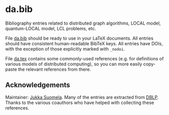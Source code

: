 # da.bib

Bibliography entries related to distributed graph algorithms, LOCAL model, quantum-LOCAL model, LCL problems, etc.

File [da.bib](da.bib) should be ready to use in your LaTeX documents. All entries should have consistent human-readable BibTeX keys. All entries have DOIs, with the exception of those explicitly marked with `_nodoi`.

File [da.tex](da.tex) contains some commonly-used references (e.g. for definitions of various models of distributed computing), so you can more easily copy-paste the relevant references from there.

## Acknowledgements

Maintainer: [Jukka Suomela](https://jukkasuomela.fi). Many of the entries are extracted from [DBLP](https://dblp.org). Thanks to the various coauthors who have helped with collecting these references.
